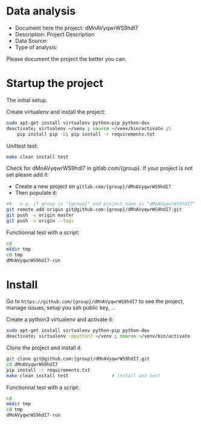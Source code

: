 # Data analysis
- Document here the project: dMnAVyqwrWS9hdI7
- Description: Project Description
- Data Source:
- Type of analysis:

Please document the project the better you can.

# Startup the project

The initial setup.

Create virtualenv and install the project:
```bash
sudo apt-get install virtualenv python-pip python-dev
deactivate; virtualenv ~/venv ; source ~/venv/bin/activate ;\
    pip install pip -U; pip install -r requirements.txt
```

Unittest test:
```bash
make clean install test
```

Check for dMnAVyqwrWS9hdI7 in gitlab.com/{group}.
If your project is not set please add it:

- Create a new project on `gitlab.com/{group}/dMnAVyqwrWS9hdI7`
- Then populate it:

```bash
##   e.g. if group is "{group}" and project_name is "dMnAVyqwrWS9hdI7"
git remote add origin git@github.com:{group}/dMnAVyqwrWS9hdI7.git
git push -u origin master
git push -u origin --tags
```

Functionnal test with a script:

```bash
cd
mkdir tmp
cd tmp
dMnAVyqwrWS9hdI7-run
```

# Install

Go to `https://github.com/{group}/dMnAVyqwrWS9hdI7` to see the project, manage issues,
setup you ssh public key, ...

Create a python3 virtualenv and activate it:

```bash
sudo apt-get install virtualenv python-pip python-dev
deactivate; virtualenv -ppython3 ~/venv ; source ~/venv/bin/activate
```

Clone the project and install it:

```bash
git clone git@github.com:{group}/dMnAVyqwrWS9hdI7.git
cd dMnAVyqwrWS9hdI7
pip install -r requirements.txt
make clean install test                # install and test
```
Functionnal test with a script:

```bash
cd
mkdir tmp
cd tmp
dMnAVyqwrWS9hdI7-run
```
